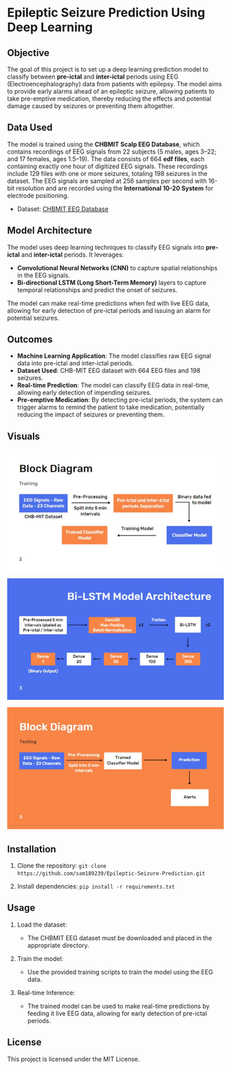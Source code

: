 # Epileptic Seizure Prediction Using Deep Learning

## Objective

The goal of this project is to set up a deep learning prediction model to classify between **pre-ictal** and **inter-ictal** periods using EEG (Electroencephalography) data from patients with epilepsy. The model aims to provide early alarms ahead of an epileptic seizure, allowing patients to take pre-emptive medication, thereby reducing the effects and potential damage caused by seizures or preventing them altogether.

## Data Used

The model is trained using the **CHBMIT Scalp EEG Database**, which contains recordings of EEG signals from 22 subjects (5 males, ages 3–22; and 17 females, ages 1.5–19). The data consists of 664 **edf files**, each containing exactly one hour of digitized EEG signals. These recordings include 129 files with one or more seizures, totaling 198 seizures in the dataset. The EEG signals are sampled at 256 samples per second with 16-bit resolution and are recorded using the **International 10-20 System** for electrode positioning.

- Dataset: [CHBMIT EEG Database](https://physionet.org/content/chbmit/1.0.0/)

## Model Architecture

The model uses deep learning techniques to classify EEG signals into **pre-ictal** and **inter-ictal** periods. It leverages:

- **Convolutional Neural Networks (CNN)** to capture spatial relationships in the EEG signals.
- **Bi-directional LSTM (Long Short-Term Memory)** layers to capture temporal relationships and predict the onset of seizures.

The model can make real-time predictions when fed with live EEG data, allowing for early detection of pre-ictal periods and issuing an alarm for potential seizures.

## Outcomes

- **Machine Learning Application**: The model classifies raw EEG signal data into pre-ictal and inter-ictal periods.
- **Dataset Used**: CHB-MIT EEG dataset with 664 EEG files and 198 seizures.
- **Real-time Prediction**: The model can classify EEG data in real-time, allowing early detection of impending seizures.
- **Pre-emptive Medication**: By detecting pre-ictal periods, the system can trigger alarms to remind the patient to take medication, potentially reducing the impact of seizures or preventing them.

## Visuals

![Block Diagram](https://github.com/sam189239/Epileptic-Seizure-Prediction/blob/main/images/2.jpg?raw=true)

![Model Architecture](https://github.com/sam189239/Epileptic-Seizure-Prediction/blob/main/images/3.jpg?raw=true)

![Block Diagram](https://github.com/sam189239/Epileptic-Seizure-Prediction/blob/main/images/5.jpg?raw=true)

## Installation

1. Clone the repository:
   `git clone https://github.com/sam189239/Epileptic-Seizure-Prediction.git`

2. Install dependencies:
   `pip install -r requirements.txt`

## Usage

1. Load the dataset:
   - The CHBMIT EEG dataset must be downloaded and placed in the appropriate directory.

2. Train the model:
   - Use the provided training scripts to train the model using the EEG data.

3. Real-time Inference:
   - The trained model can be used to make real-time predictions by feeding it live EEG data, allowing for early detection of pre-ictal periods.

## License

This project is licensed under the MIT License.
